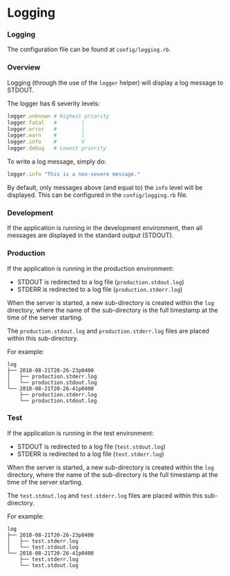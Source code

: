 # Logging

### Logging

The configuration file can be found at `config/logging.rb`.

### Overview

Logging \(through the use of the `logger` helper\) will display a log message to STDOUT.

The logger has 6 severity levels:

```ruby
logger.unknown # Highest priority
logger.fatal   #        |
logger.error   #        |
logger.warn    #        |
logger.info    #        V
logger.debug   # Lowest priority
```

To write a log message, simply do:

```ruby
logger.info "This is a non-severe message."
```

By default, only messages above \(and equal to\) the `info` level will be displayed. This can be configured in the `config/logging.rb` file.

### Development

If the application is running in the development environment, then all messages are displayed in the standard output \(STDOUT\).

### Production

If the application is running in the production environment:

* STDOUT is redirected to a log file \(`production.stdout.log`\)
* STDERR is redirected to a log file \(`production.stderr.log`\)

When the server is started, a new sub-directory is created within the `log` directory, where the name of the sub-directory is the full timestamp at the time of the server starting. 

The `production.stdout.log` and `production.stderr.log` files are placed within this sub-directory.

For example:

```text
log
├── 2018-08-21T20-26-23p0400
│   ├── production.stderr.log
│   └── production.stdout.log
└── 2018-08-21T20-26-41p0400
    ├── production.stderr.log
    └── production.stdout.log
```

### Test

If the application is running in the test environment:

* STDOUT is redirected to a log file \(`test.stdout.log`\)
* STDERR is redirected to a log file \(`test.stderr.log`\)

When the server is started, a new sub-directory is created within the `log` directory, where the name of the sub-directory is the full timestamp at the time of the server starting. 

The `test.stdout.log` and `test.stderr.log` files are placed within this sub-directory.

For example:

```text
log
├── 2018-08-21T20-26-23p0400
│   ├── test.stderr.log
│   └── test.stdout.log
└── 2018-08-21T20-26-41p0400
    ├── test.stderr.log
    └── test.stdout.log
```

